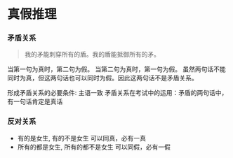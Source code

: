 # 真假推理
### 矛盾关系
> 我的矛能刺穿所有的盾。我的盾能抵御所有的矛。

当第一句为真时，第二句为假。
当第二句为真时，第一句为假。
虽然两句话不能同时为真，但这两句话也可以同时为假。因此这两句话不是矛盾关系。

形成矛盾关系的必要条件: 主语一致
矛盾关系在考试中的运用：矛盾的两句话中，有一句话肯定是真话

### 反对关系
- 有的是女生, 有的不是女生
可以同真，必有一真
- 所有的都是女生, 所有的都不是女生
可以同假，必有一假

